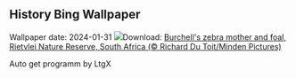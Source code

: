 ## History Bing Wallpaper
Wallpaper date: 2024-01-31
![](https://www.bing.com/th?id=OHR.ZebraMother_EN-IN5092330040_UHD.jpg&w=1000)Download: [Burchell's zebra mother and foal, Rietvlei Nature Reserve, South Africa (© Richard Du Toit/Minden Pictures)](https://www.bing.com/th?id=OHR.ZebraMother_EN-IN5092330040_UHD.jpg)

Auto get programm by LtgX
